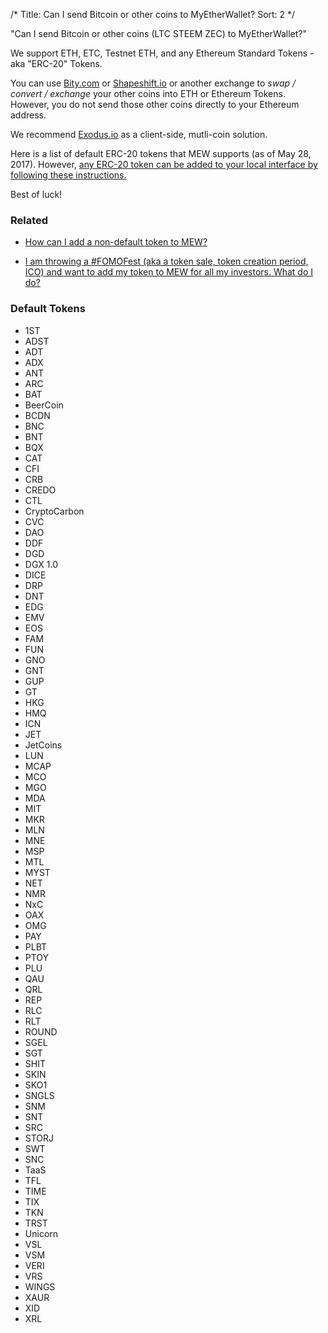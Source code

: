 /*
Title: Can I send Bitcoin or other coins to MyEtherWallet?
Sort: 2
*/

"Can I send Bitcoin or other coins (LTC STEEM ZEC) to MyEtherWallet?"

We support ETH, ETC, Testnet ETH, and any Ethereum Standard Tokens - aka "ERC-20" Tokens.

You can use [Bity.com](https://bity.com/) or [Shapeshift.io](http://shapeshift.io/) or another exchange to _swap / convert / exchange_ your other coins into ETH or Ethereum Tokens. However, you do not send those other coins directly to your Ethereum address.

We recommend [Exodus.io](https://www.exodus.io/) as a client-side, mutli-coin solution.

Here is a list of default ERC-20 tokens that MEW supports (as of May 28, 2017). However, [any ERC-20 token can be added to your local interface by following these instructions.](https://myetherwallet.groovehq.com/knowledge_base/topics/how-to-see-a-new-token-in-myetherwallet)

Best of luck!

### Related

- [How can I add a non-default token to MEW?](https://myetherwallet.groovehq.com/knowledge_base/topics/how-to-see-a-new-token-in-myetherwallet)

- [I am throwing a #FOMOFest (aka a token sale, token creation period, ICO) and want to add my token to MEW for all my investors. What do I do?](https://myetherwallet.groovehq.com/knowledge_base/topics/i-just-created-a-new-token-can-you-add-it-to-mew)


### Default Tokens

*  1ST
*  ADST
*  ADT
*  ADX
*  ANT
*  ARC
*  BAT
*  BeerCoin
*  BCDN
*  BNC
*  BNT
*  BQX
*  CAT
*  CFI
*  CRB
*  CREDO
*  CTL
*  CryptoCarbon
*  CVC
*  DAO
*  DDF
*  DGD
*  DGX 1.0
*  DICE
*  DRP
*  DNT
*  EDG
*  EMV
*  EOS
*  FAM
*  FUN
*  GNO
*  GNT
*  GUP
*  GT
*  HKG
*  HMQ
*  ICN
*  JET
*  JetCoins
*  LUN
*  MCAP
*  MCO
*  MGO
*  MDA
*  MIT
*  MKR
*  MLN
*  MNE
*  MSP
*  MTL
*  MYST
*  NET
*  NMR
*  NxC
*  OAX
*  OMG
*  PAY
*  PLBT
*  PTOY
*  PLU
*  QAU
*  QRL
*  REP
*  RLC
*  RLT
*  ROUND
*  SGEL
*  SGT
*  SHIT
*  SKIN
*  SKO1
*  SNGLS
*  SNM
*  SNT
*  SRC
*  STORJ
*  SWT
*  SNC
*  TaaS
*  TFL
*  TIME
*  TIX
*  TKN
*  TRST
*  Unicorn
*  VSL
*  VSM
*  VERI
*  VRS
*  WINGS
*  XAUR
*  XID
*  XRL

